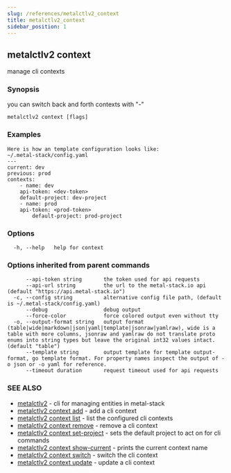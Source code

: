 ```yaml
---
slug: /references/metalctlv2_context
title: metalctlv2_context
sidebar_position: 1
---
```


## metalctlv2 context

manage cli contexts

### Synopsis

you can switch back and forth contexts with "-"

```
metalctlv2 context [flags]
```

### Examples

```
Here is how an template configuration looks like:
~/.metal-stack/config.yaml
---
current: dev
previous: prod
contexts:
    - name: dev
    api-token: <dev-token>
    default-project: dev-project
    - name: prod
    api-token: <prod-token>
        default-project: prod-project

```

### Options

```
  -h, --help   help for context
```

### Options inherited from parent commands

```
      --api-token string       the token used for api requests
      --api-url string         the url to the metal-stack.io api (default "https://api.metal-stack.io")
  -c, --config string          alternative config file path, (default is ~/.metal-stack/config.yaml)
      --debug                  debug output
      --force-color            force colored output even without tty
  -o, --output-format string   output format (table|wide|markdown|json|yaml|template|jsonraw|yamlraw), wide is a table with more columns, jsonraw and yamlraw do not translate proto enums into string types but leave the original int32 values intact. (default "table")
      --template string        output template for template output-format, go template format. For property names inspect the output of -o json or -o yaml for reference.
      --timeout duration       request timeout used for api requests
```

### SEE ALSO

* [metalctlv2](./metalctlv2.md)	 - cli for managing entities in metal-stack
* [metalctlv2 context add](./metalctlv2_context_add.md)	 - add a cli context
* [metalctlv2 context list](./metalctlv2_context_list.md)	 - list the configured cli contexts
* [metalctlv2 context remove](./metalctlv2_context_remove.md)	 - remove a cli context
* [metalctlv2 context set-project](./metalctlv2_context_set-project.md)	 - sets the default project to act on for cli commands
* [metalctlv2 context show-current](./metalctlv2_context_show-current.md)	 - prints the current context name
* [metalctlv2 context switch](./metalctlv2_context_switch.md)	 - switch the cli context
* [metalctlv2 context update](./metalctlv2_context_update.md)	 - update a cli context

